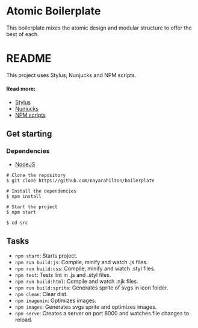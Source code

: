# Atomic Boilerplate
This boilerplate mixes the atomic design and modular structure to offer the best of each.

# README #
This project uses Stylus, Nunjucks and NPM scripts.

#### Read more: ####
- [Stylus](http://stylus-lang.com/)
- [Nunjucks](https://mozilla.github.io/nunjucks/)
- [NPM scripts](https://docs.npmjs.com/misc/scripts)

## Get starting ##

### Dependencies ###
- [NodeJS](http://nodejs.org/)

```
# Clone the repository
$ git clone https://github.com/nayarahilton/boilerplate

# Install the dependencies
$ npm install

# Start the project
$ npm start

$ cd src
```

## Tasks ##
- `npm start`: Starts project.
- `npm run build:js`: Compile, minify and watch .js files.
- `npm run build:css`: Compile, minify and watch .styl files.
- `npm test`: Tests lint in .js and .styl files.
- `npm run build:html`: Compile and watch .njk files.
- `npm run build:sprite`: Generates sprite of svgs in icon folder.
- `npm clean`: Clear dist.
- `npm imagemin`: Optimizes images.
- `npm images`: Generates svgs sprite and optimizes images.
- `npm serve`: Creates a server on port 8000 and watches file changes to reload.






